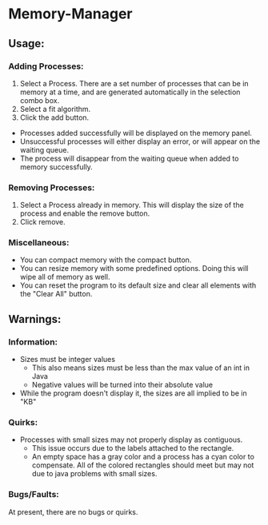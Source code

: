# Memory-Manager
## Usage:
### Adding Processes:
1. Select a Process. There are a set number of processes that can be in memory at a time, and are generated automatically in the selection combo box.
2. Select a fit algorithm. 
3. Click the add button.
  * Processes added successfully will be displayed on the memory panel.
  * Unsuccessful processes will either display an error, or will appear on the waiting queue.
  * The process will disappear from the waiting queue when added to memory successfully.

### Removing Processes:
1. Select a Process already in memory. This will display the size of the process and enable the remove button.
2. Click remove.

### Miscellaneous:
+ You can compact memory with the compact button.
+ You can resize memory with some predefined options. Doing this will wipe all of memory as well.
+ You can reset the program to its default size and clear all elements with the "Clear All" button.

## Warnings:
### Information:
* Sizes must be integer values
  * This also means sizes must be less than the max value of an int in Java
  * Negative values will be turned into their absolute value
* While the program doesn't display it, the sizes are all implied to be in "KB"
### Quirks:
* Processes with small sizes may not properly display as contiguous. 
  * This issue occurs due to the labels attached to the rectangle.
  * An empty space has a gray color and a process has a cyan color to compensate. All of the colored rectangles should meet but may not due to java problems with small sizes.
### Bugs/Faults:
At present, there are no bugs or quirks.